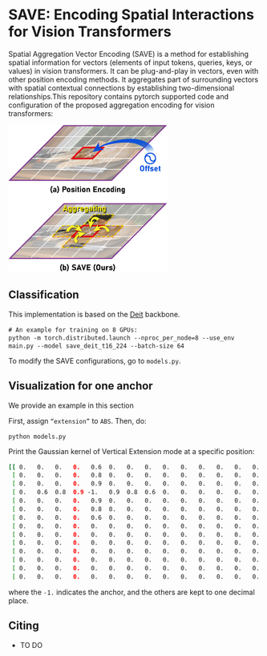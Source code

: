 # SAVE: Encoding Spatial Interactions for Vision Transformers

Spatial Aggregation Vector Encoding (SAVE) is a method for establishing spatial information for vectors (elements of input tokens, queries, keys, or values) in vision transformers. It can be plug-and-play in vectors, even with other position encoding methods. It aggregates part of surrounding vectors with spatial contextual connections by establishing two-dimensional relationships.This repository contains pytorch supported code and configuration of the proposed aggregation encoding for vision transformers:

<img src="figs/fig1.png">

## Classification
This implementation is based on the [Deit](https://github.com/facebookresearch/deit) backbone.

```
# An example for training on 8 GPUs:
python -m torch.distributed.launch --nproc_per_node=8 --use_env main.py --model save_deit_t16_224 --batch-size 64
```

To modify the SAVE configurations, go to `models.py`.

## Visualization for one anchor

We provide an example in this section

First, assign `“extension”` to `ABS`. Then, do:

```
python models.py
```

Print the Gaussian kernel of Vertical Extension mode at a specific position:

```bash
[[ 0.   0.   0.   0.   0.6  0.   0.   0.   0.   0.   0.   0.   0.   0. ]
 [ 0.   0.   0.   0.   0.8  0.   0.   0.   0.   0.   0.   0.   0.   0. ]
 [ 0.   0.   0.   0.   0.9  0.   0.   0.   0.   0.   0.   0.   0.   0. ]
 [ 0.   0.6  0.8  0.9 -1.   0.9  0.8  0.6  0.   0.   0.   0.   0.   0. ]
 [ 0.   0.   0.   0.   0.9  0.   0.   0.   0.   0.   0.   0.   0.   0. ]
 [ 0.   0.   0.   0.   0.8  0.   0.   0.   0.   0.   0.   0.   0.   0. ]
 [ 0.   0.   0.   0.   0.6  0.   0.   0.   0.   0.   0.   0.   0.   0. ]
 [ 0.   0.   0.   0.   0.   0.   0.   0.   0.   0.   0.   0.   0.   0. ]
 [ 0.   0.   0.   0.   0.   0.   0.   0.   0.   0.   0.   0.   0.   0. ]
 [ 0.   0.   0.   0.   0.   0.   0.   0.   0.   0.   0.   0.   0.   0. ]
 [ 0.   0.   0.   0.   0.   0.   0.   0.   0.   0.   0.   0.   0.   0. ]
 [ 0.   0.   0.   0.   0.   0.   0.   0.   0.   0.   0.   0.   0.   0. ]
 [ 0.   0.   0.   0.   0.   0.   0.   0.   0.   0.   0.   0.   0.   0. ]
 [ 0.   0.   0.   0.   0.   0.   0.   0.   0.   0.   0.   0.   0.   0. ]]
```
where the `-1.` indicates the anchor, and the others are kept to one decimal place. 

## Citing
- TO DO
